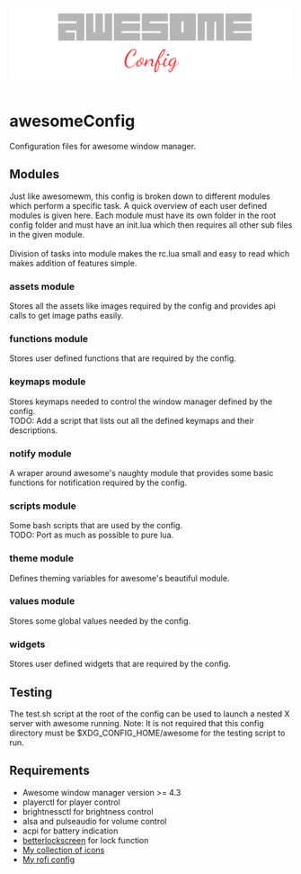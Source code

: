 <center>
<a href="https://awesomewm.org/">
<img src="./assets/project/awesomeConfig.png" alt="awesome wm"></img>
</a>
</center>
<br>

# awesomeConfig

Configuration files for awesome window manager.

## Modules

Just like awesomewm, this config is broken down to different modules which perform a specific task.
A quick overview of each user defined modules is given here. Each module must have its own folder in
the root config folder and must have an init.lua which then requires all other sub files in the given module.
<br><br>
Division of tasks into module makes the rc.lua small and easy to read which makes addition of features
simple.

### assets module

Stores all the assets like images required by the config and provides api calls to get image
paths easily.

### functions module

Stores user defined functions that are required by the config.

### keymaps module

Stores keymaps needed to control the window manager defined by the config.<br>
TODO: Add a script that lists out all the defined keymaps and their descriptions.

### notify module

A wraper around awesome's naughty module that provides some basic functions for notification required
by the config.

### scripts module

Some bash scripts that are used by the config.<br>
TODO: Port as much as possible to pure lua.

### theme module

Defines theming variables for awesome's beautiful module.

### values module

Stores some global values needed by the config.

### widgets

Stores user defined widgets that are required by the config.

## Testing

The test.sh script at the root of the config can be used to launch a nested X server with awesome
running. Note: It is not required that this config directory must be $XDG_CONFIG_HOME/awesome for
the testing script to run.

## Requirements

- Awesome window manager version >= 4.3
- playerctl for player control
- brightnessctl for brightness control
- alsa and pulseaudio for volume control
- acpi for battery indication
- [betterlockscreen](https://github.com/betterlockscreen/betterlockscreen) for lock function
- [My collection of icons](https://github.com/nishantHolla/icons)
- [My rofi config](https://github.com/nishantHolla/system/tree/main/config/rofi)
